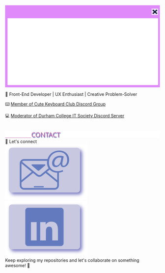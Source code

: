 <img	src="assets/github-profile-window.svg" align="center" />

🚀 Front-End Developer | UX Enthusiast | Creative Problem-Solver

⌨️   <a href="https://discord.gg/cutekeyboardclub" target="_blank">Member of Cute Keyboard Club Discord Group</a>

💻  <a href="https://mydcsa.ca/network/dc-it-society/" target="_blank">Moderator of Durham College IT Society Discord Server </a>
 </br>
  </br>
   </br>
<img src="assets/contact-me.svg"/>   </br>
🔗 Let's connect    </br>
<a href="mailto:katherine.bellman@dcmail.ca" target="_blank"><img src="assets/email-button.svg" /></a> <a href="https://www.linkedin.com/in/katherine-bellman/" target="_blank"><img src="assets/linked-in-button.svg"/></a>
 </br>
Keep exploring my repositories and let's collaborate on something awesome! 🌟
